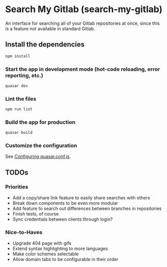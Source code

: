 # Search My Gitlab (search-my-gitlab)

An interface for searching all of your Gitlab repositories at once, since this is a feature not available in standard Gitlab.

## Install the dependencies

```bash
npm install
```

### Start the app in development mode (hot-code reloading, error reporting, etc.)

```bash
quasar dev
```

### Lint the files

```bash
npm run lint
```

### Build the app for production

```bash
quasar build
```

### Customize the configuration

See [Configuring quasar.conf.js](https://v1.quasar.dev/quasar-cli/quasar-conf-js).

## TODOs

### Priorities

-   Add a copy/share link feature to easily share searches with others
-   Break down components to be even more modular
-   Add feature to search out differences between branches in repositories
-   Finish tests, of course
-   Sync credentials between clients through login?

### Nice-to-Haves

-   Upgrade 404 page with gifs
-   Extend syntax highlighting to more languages
-   Make color schemes selectable
-   Allow domain tabs to be configurable in their order
